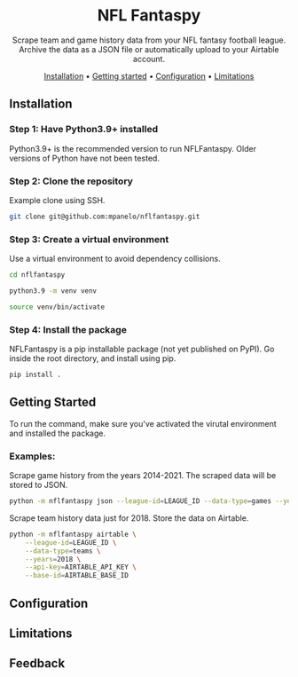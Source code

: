 <div align="center">

# NFL Fantaspy

Scrape team and game history data from your NFL fantasy football league. Archive the data as a JSON file or automatically upload to your Airtable account.

[Installation](#installation) •
[Getting started](#getting-started) •
[Configuration](#configuration) •
[Limitations](#limitations) 
</div>

## Installation
### Step 1: Have Python3.9+ installed
Python3.9+ is the recommended version to run NFLFantaspy. Older versions of Python have not been tested.

### Step 2: Clone the repository
Example clone using SSH.
```bash
git clone git@github.com:mpanelo/nflfantaspy.git
```

### Step 3: Create a virtual environment
Use a virtual environment to avoid dependency collisions.
```bash
cd nflfantaspy 
```
```bash
python3.9 -m venv venv
```
```bash
source venv/bin/activate
```

### Step 4: Install the package
NFLFantaspy is a pip installable package (not yet published on PyPI). Go inside the root directory, and install using pip.
```bash
pip install .
```

## Getting Started
To run the command, make sure you've activated the virutal environment and installed the package.

### Examples:
Scrape game history from the years 2014-2021. The scraped data will be stored to JSON.
```bash
python -m nflfantaspy json --league-id=LEAGUE_ID --data-type=games --years=2014-2021
```

Scrape team history data just for 2018. Store the data on Airtable.
```bash
python -m nflfantaspy airtable \
    --league-id=LEAGUE_ID \
    --data-type=teams \
    --years=2018 \
    --api-key=AIRTABLE_API_KEY \
    --base-id=AIRTABLE_BASE_ID
```

## Configuration

## Limitations

## Feedback